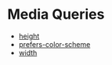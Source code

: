 # Media Queries
* [height](height.md)
* [prefers-color-scheme](prefers-color-scheme.md)
* [width](width.md)
